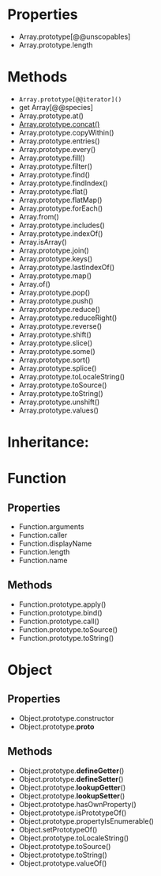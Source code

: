 # Properties

- Array.prototype[@@unscopables]
- Array.prototype.length

# Methods

- `Array.prototype[@@iterator]()`
- get Array[@@species]
- Array.prototype.at()
- [Array.prototype.concat()](./array-prototype-concat.js)
- Array.prototype.copyWithin()
- Array.prototype.entries()
- Array.prototype.every()
- Array.prototype.fill()
- Array.prototype.filter()
- Array.prototype.find()
- Array.prototype.findIndex()
- Array.prototype.flat()
- Array.prototype.flatMap()
- Array.prototype.forEach()
- Array.from()
- Array.prototype.includes()
- Array.prototype.indexOf()
- Array.isArray()
- Array.prototype.join()
- Array.prototype.keys()
- Array.prototype.lastIndexOf()
- Array.prototype.map()
- Array.of()
- Array.prototype.pop()
- Array.prototype.push()
- Array.prototype.reduce()
- Array.prototype.reduceRight()
- Array.prototype.reverse()
- Array.prototype.shift()
- Array.prototype.slice()
- Array.prototype.some()
- Array.prototype.sort()
- Array.prototype.splice()
- Array.prototype.toLocaleString()
- Array.prototype.toSource()
- Array.prototype.toString()
- Array.prototype.unshift()
- Array.prototype.values()

# Inheritance:

# Function

## Properties

- Function.arguments
- Function.caller
- Function.displayName
- Function.length
- Function.name

## Methods

- Function.prototype.apply()
- Function.prototype.bind()
- Function.prototype.call()
- Function.prototype.toSource()
- Function.prototype.toString()

# Object

## Properties

- Object.prototype.constructor
- Object.prototype.__proto__

## Methods

- Object.prototype.__defineGetter__()
- Object.prototype.__defineSetter__()
- Object.prototype.__lookupGetter__()
- Object.prototype.__lookupSetter__()
- Object.prototype.hasOwnProperty()
- Object.prototype.isPrototypeOf()
- Object.prototype.propertyIsEnumerable()
- Object.setPrototypeOf()
- Object.prototype.toLocaleString()
- Object.prototype.toSource()
- Object.prototype.toString()
- Object.prototype.valueOf()
